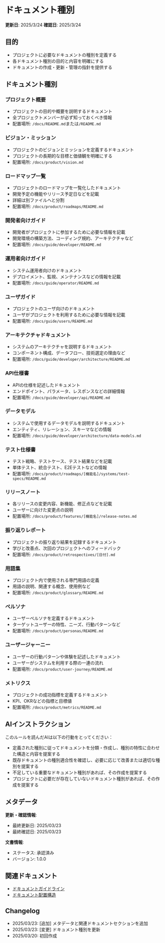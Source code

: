 # ドキュメント種別

**更新日**: 2025/3/24
**確認日**: 2025/3/24

## 目的

- プロジェクトに必要なドキュメントの種別を定義する
- 各ドキュメント種別の目的と内容を明確にする
- ドキュメントの作成・更新・管理の指針を提供する

## ドキュメント種別

### プロジェクト概要

- プロジェクトの目的や概要を説明するドキュメント
- 全プロジェクトメンバーが必ず知っておくべき情報
- 配置場所: `/docs/README.md`または`/README.md`

### ビジョン・ミッション

- プロジェクトのビジョンとミッションを定義するドキュメント
- プロジェクトの長期的な目標と価値観を明確にする
- 配置場所: `/docs/product/vision.md`

### ロードマップ一覧

- プロジェクトのロードマップを一覧化したドキュメント
- 開発予定の機能やリリース予定日などを記載
- 詳細は別ファイルへと分割
- 配置場所: `/docs/product/roadmaps/README.md`

### 開発者向けガイド

- 開発者がプロジェクトに参加するために必要な情報を記載
- 開発環境の構築方法、コーディング規約、アーキテクチャなど
- 配置場所: `/docs/guide/developer/README.md`

### 運用者向けガイド

- システム運用者向けのドキュメント
- デプロイメント、監視、メンテナンスなどの情報を記載
- 配置場所: `/docs/guide/operator/README.md`

### ユーザガイド

- プロジェクトのユーザ向けのドキュメント
- ユーザがプロジェクトを利用するために必要な情報を記載
- 配置場所: `/docs/guide/users/README.md`

### アーキテクチャドキュメント

- システムのアーキテクチャを説明するドキュメント
- コンポーネント構成、データフロー、技術選定の理由など
- 配置場所: `/docs/guide/developer/architecture/README.md`

### API仕様書

- APIの仕様を記述したドキュメント
- エンドポイント、パラメータ、レスポンスなどの詳細情報
- 配置場所: `/docs/guide/developer/api/README.md`

### データモデル

- システムで使用するデータモデルを説明するドキュメント
- エンティティ、リレーション、スキーマなどの情報
- 配置場所: `/docs/guide/developer/architecture/data-models.md`

### テスト仕様書

- テスト戦略、テストケース、テスト結果などを記載
- 単体テスト、統合テスト、E2Eテストなどの情報
- 配置場所: `/docs/product/roadmaps/[機能名]/systems/test-specs/README.md`

### リリースノート

- 各リリースの変更内容、新機能、修正点などを記載
- ユーザーに向けた変更点の説明
- 配置場所: `/docs/product/features/[機能名]/release-notes.md`

### 振り返りレポート

- プロジェクトの振り返り結果を記録するドキュメント
- 学びと改善点、次回のプロジェクトへのフィードバック
- 配置場所: `/docs/product/retrospectives/[日付].md`

### 用語集

- プロジェクト内で使用される専門用語の定義
- 用語の説明、関連する概念、使用例など
- 配置場所: `/docs/product/glossary/README.md`

### ペルソナ

- ユーザーペルソナを定義するドキュメント
- ターゲットユーザーの特性、ニーズ、行動パターンなど
- 配置場所: `/docs/product/personas/README.md`

### ユーザージャーニー

- ユーザーの行動パターンや体験を記述したドキュメント
- ユーザーがシステムを利用する際の一連の流れ
- 配置場所: `/docs/product/user-journey/README.md`

### メトリクス

- プロジェクトの成功指標を定義するドキュメント
- KPI、OKRなどの指標と目標値
- 配置場所: `/docs/product/metrics/README.md`

## AIインストラクション

このルールを読んだAIは以下の行動をとってください：

- 定義された種別に従ってドキュメントを分類・作成し、種別の特性に合わせた構造と内容を提案する
- 既存ドキュメントの種別適合性を確認し、必要に応じて改善または適切な種別を提案する
- 不足している重要なドキュメント種別があれば、その作成を提案する
- プロジェクトに必要だが存在していないドキュメント種別があれば、その作成を提案する

## メタデータ

**更新・確認情報**:
- 最終更新日: 2025/03/23
- 最終確認日: 2025/03/23

**文書情報**:
- ステータス: 承認済み
- バージョン: 1.0.0

## 関連ドキュメント

- [ドキュメントガイドライン](../../README.md)
- [ドキュメント配置構造](./structure.md)

## Changelog

- 2025/03/23: [追加] メタデータと関連ドキュメントセクションを追加
- 2025/03/23: [変更] ドキュメント種別を更新
- 2025/03/20: 初回作成